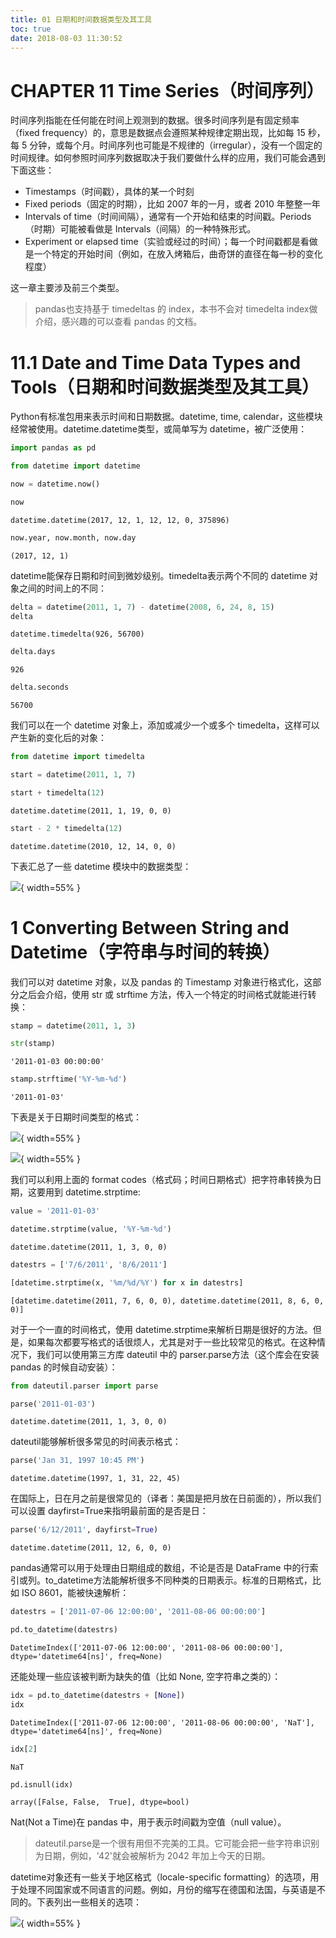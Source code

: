 ```yaml
---
title: 01 日期和时间数据类型及其工具
toc: true
date: 2018-08-03 11:30:52
---
```


# CHAPTER 11 Time Series（时间序列）

时间序列指能在任何能在时间上观测到的数据。很多时间序列是有固定频率（fixed frequency）的，意思是数据点会遵照某种规律定期出现，比如每 15 秒，每 5 分钟，或每个月。时间序列也可能是不规律的（irregular），没有一个固定的时间规律。如何参照时间序列数据取决于我们要做什么样的应用，我们可能会遇到下面这些：

- Timestamps（时间戳），具体的某一个时刻
- Fixed periods（固定的时期），比如 2007 年的一月，或者 2010 年整整一年
- Intervals of time（时间间隔），通常有一个开始和结束的时间戳。Periods（时期）可能被看做是 Intervals（间隔）的一种特殊形式。
- Experiment or elapsed time（实验或经过的时间）；每一个时间戳都是看做是一个特定的开始时间（例如，在放入烤箱后，曲奇饼的直径在每一秒的变化程度）

这一章主要涉及前三个类型。

> pandas也支持基于 timedeltas 的 index，本书不会对 timedelta index做介绍，感兴趣的可以查看 pandas 的文档。


# 11.1 Date and Time Data Types and Tools（日期和时间数据类型及其工具）

Python有标准包用来表示时间和日期数据。datetime, time, calendar，这些模块经常被使用。datetime.datetime类型，或简单写为 datetime，被广泛使用：



```Python
import pandas as pd
```


```Python
from datetime import datetime
```


```Python
now = datetime.now()
```


```Python
now
```




    datetime.datetime(2017, 12, 1, 12, 12, 0, 375896)




```Python
now.year, now.month, now.day
```




    (2017, 12, 1)



datetime能保存日期和时间到微妙级别。timedelta表示两个不同的 datetime 对象之间的时间上的不同：


```Python
delta = datetime(2011, 1, 7) - datetime(2008, 6, 24, 8, 15)
delta
```




    datetime.timedelta(926, 56700)




```Python
delta.days
```




    926




```Python
delta.seconds
```




    56700



我们可以在一个 datetime 对象上，添加或减少一个或多个 timedelta，这样可以产生新的变化后的对象：


```Python
from datetime import timedelta
```


```Python
start = datetime(2011, 1, 7)
```


```Python
start + timedelta(12)
```




    datetime.datetime(2011, 1, 19, 0, 0)




```Python
start - 2 * timedelta(12)
```




    datetime.datetime(2010, 12, 14, 0, 0)



下表汇总了一些 datetime 模块中的数据类型：

![](http://images.iterate.site/blog/image/180803/hj815KGBBF.png?imageslim){ width=55% }

# 1 Converting Between String and Datetime（字符串与时间的转换）

我们可以对 datetime 对象，以及 pandas 的 Timestamp 对象进行格式化，这部分之后会介绍，使用 str 或 strftime 方法，传入一个特定的时间格式就能进行转换：


```Python
stamp = datetime(2011, 1, 3)
```


```Python
str(stamp)
```




    '2011-01-03 00:00:00'




```Python
stamp.strftime('%Y-%m-%d')
```




    '2011-01-03'



下表是关于日期时间类型的格式：

![](http://images.iterate.site/blog/image/180803/kh7iIBDCf5.png?imageslim){ width=55% }

![](http://images.iterate.site/blog/image/180803/IAd917agim.png?imageslim){ width=55% }

我们可以利用上面的 format codes（格式码；时间日期格式）把字符串转换为日期，这要用到 datetime.strptime:


```Python
value = '2011-01-03'
```


```Python
datetime.strptime(value, '%Y-%m-%d')
```




    datetime.datetime(2011, 1, 3, 0, 0)




```Python
datestrs = ['7/6/2011', '8/6/2011']
```


```Python
[datetime.strptime(x, '%m/%d/%Y') for x in datestrs]
```




    [datetime.datetime(2011, 7, 6, 0, 0), datetime.datetime(2011, 8, 6, 0, 0)]



对于一个一直的时间格式，使用 datetime.strptime来解析日期是很好的方法。但是，如果每次都要写格式的话很烦人，尤其是对于一些比较常见的格式。在这种情况下，我们可以使用第三方库 dateutil 中的 parser.parse方法（这个库会在安装 pandas 的时候自动安装）：


```Python
from dateutil.parser import parse
```


```Python
parse('2011-01-03')
```




    datetime.datetime(2011, 1, 3, 0, 0)



dateutil能够解析很多常见的时间表示格式：


```Python
parse('Jan 31, 1997 10:45 PM')
```




    datetime.datetime(1997, 1, 31, 22, 45)



在国际上，日在月之前是很常见的（译者：美国是把月放在日前面的），所以我们可以设置 dayfirst=True来指明最前面的是否是日：


```Python
parse('6/12/2011', dayfirst=True)
```




    datetime.datetime(2011, 12, 6, 0, 0)



pandas通常可以用于处理由日期组成的数组，不论是否是 DataFrame 中的行索引或列。to_datetime方法能解析很多不同种类的日期表示。标准的日期格式，比如 ISO 8601，能被快速解析：


```Python
datestrs = ['2011-07-06 12:00:00', '2011-08-06 00:00:00']
```


```Python
pd.to_datetime(datestrs)
```




    DatetimeIndex(['2011-07-06 12:00:00', '2011-08-06 00:00:00'], dtype='datetime64[ns]', freq=None)



还能处理一些应该被判断为缺失的值（比如 None, 空字符串之类的）：


```Python
idx = pd.to_datetime(datestrs + [None])
idx
```




    DatetimeIndex(['2011-07-06 12:00:00', '2011-08-06 00:00:00', 'NaT'], dtype='datetime64[ns]', freq=None)




```Python
idx[2]
```




    NaT




```Python
pd.isnull(idx)
```




    array([False, False,  True], dtype=bool)



Nat(Not a Time)在 pandas 中，用于表示时间戳为空值（null value）。

> dateutil.parse是一个很有用但不完美的工具。它可能会把一些字符串识别为日期，例如，'42'就会被解析为 2042 年加上今天的日期。

datetime对象还有一些关于地区格式（locale-specific formatting）的选项，用于处理不同国家或不同语言的问题。例如，月份的缩写在德国和法国，与英语是不同的。下表列出一些相关的选项：

![](http://images.iterate.site/blog/image/180803/JfGCkmdLkc.png?imageslim){ width=55% }
